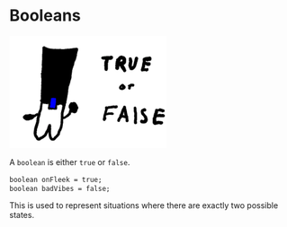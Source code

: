 # Booleans

<img src="/boolean/header.png" height="200px"/>

A `boolean` is either `true` or `false`.

```java,no_run
boolean onFleek = true;
boolean badVibes = false;
```

This is used to represent situations where there are exactly two possible states.
